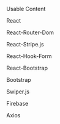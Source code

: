 Usable Content

React

React-Router-Dom

React-Stripe.js

React-Hook-Form

React-Bootstrap

Bootstrap

Swiper.js

Firebase

Axios
